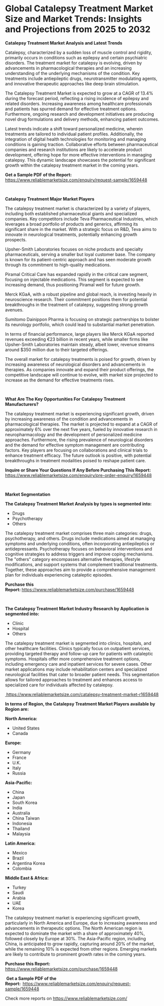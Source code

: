 <p><h1>Global Catalepsy Treatment Market Size and Market Trends: Insights and Projections from 2025 to 2032</h1></p><p><strong>Catalepsy Treatment Market Analysis and Latest Trends</strong></p>
<p><p>Catalepsy, characterized by a sudden loss of muscle control and rigidity, primarily occurs in conditions such as epilepsy and certain psychiatric disorders. The treatment market for catalepsy is evolving, driven by advancements in pharmacological therapies and an increasing understanding of the underlying mechanisms of the condition. Key treatments include antiepileptic drugs, neurotransmitter modulating agents, and innovative therapeutic approaches like deep brain stimulation.</p><p>The Catalepsy Treatment Market is expected to grow at a CAGR of 13.4% during the forecast period, reflecting a rising incidence of epilepsy and related disorders. Increasing awareness among healthcare professionals and patients has spurred demand for effective treatment options. Furthermore, ongoing research and development initiatives are producing novel drug formulations and delivery methods, enhancing patient outcomes.</p><p>Latest trends indicate a shift toward personalized medicine, wherein treatments are tailored to individual patient profiles. Additionally, the integration of digital health technologies for monitoring and managing conditions is gaining traction. Collaborative efforts between pharmaceutical companies and research institutions are likely to accelerate product development, offering hope for more effective interventions in managing catalepsy. This dynamic landscape showcases the potential for significant growth within the catalepsy treatment market in the coming years.</p></p>
<p><strong>Get a Sample PDF of the Report:&nbsp;</strong> <a href="https://www.reliablemarketsize.com/enquiry/request-sample/1659448?utm_campaign=2457&utm_medium=2&utm_source=Github&utm_content=ia&utm_term=03032025&utm_id=catalepsy-treatment">https://www.reliablemarketsize.com/enquiry/request-sample/1659448</a></p>
<p>&nbsp;</p>
<p><strong>Catalepsy Treatment Major Market Players</strong></p>
<p><p>The catalepsy treatment market is characterized by a variety of players, including both established pharmaceutical giants and specialized companies. Key competitors include Teva Pharmaceutical Industries, which leverages a broad portfolio of products and generics, affirming its significant share in the market. With a strategic focus on R&D, Teva aims to innovate in neurological treatments, potentially enhancing growth prospects.</p><p>Upsher-Smith Laboratories focuses on niche products and specialty pharmaceuticals, serving a smaller but loyal customer base. The company is known for its patient-centric approach and has seen moderate growth through its commitment to high-quality medications. </p><p>Piramal Critical Care has expanded rapidly in the critical care segment, focusing on injectable medications. This segment is expected to see increasing demand, thus positioning Piramal well for future growth.</p><p>Merck KGaA, with a robust pipeline and global reach, is investing heavily in neuroscience research. Their commitment positions them for potential breakthroughs in the treatment of catalepsy, suggesting strong growth avenues.</p><p>Sumitomo Dainippon Pharma is focusing on strategic partnerships to bolster its neurology portfolio, which could lead to substantial market penetration. </p><p>In terms of financial performance, large players like Merck KGaA reported revenues exceeding €23 billion in recent years, while smaller firms like Upsher-Smith Laboratories maintain steady, albeit lower, revenue streams around $350 million due to their targeted offerings.</p><p>The overall market for catalepsy treatments is poised for growth, driven by increasing awareness of neurological disorders and advancements in therapies. As companies innovate and expand their product offerings, the competitive landscape will continue to evolve, with market size projected to increase as the demand for effective treatments rises.</p></p>
<p>&nbsp;</p>
<p><strong>What Are The Key Opportunities For Catalepsy Treatment Manufacturers?</strong></p>
<p><p>The catalepsy treatment market is experiencing significant growth, driven by increasing awareness of the condition and advancements in pharmacological therapies. The market is projected to expand at a CAGR of approximately 6% over the next five years, fueled by innovative research in neuropharmacology and the development of personalized medicine approaches. Furthermore, the rising prevalence of neurological disorders and the demand for effective symptom management are contributing factors. Key players are focusing on collaborations and clinical trials to enhance treatment efficacy. The future outlook is positive, with potential breakthroughs in treatment modalities poised to reshape patient care.</p></p>
<p><strong>Inquire or Share Your Questions If Any Before Purchasing This Report:</strong> <a href="https://www.reliablemarketsize.com/enquiry/pre-order-enquiry/1659448?utm_campaign=2457&utm_medium=2&utm_source=Github&utm_content=ia&utm_term=03032025&utm_id=catalepsy-treatment">https://www.reliablemarketsize.com/enquiry/pre-order-enquiry/1659448</a></p>
<p>&nbsp;</p>
<p><strong>Market Segmentation</strong></p>
<p><strong>The Catalepsy Treatment Market Analysis by types is segmented into:</strong></p>
<p><ul><li>Drugs</li><li>Psychotherapy</li><li>Others</li></ul></p>
<p><p>The catalepsy treatment market comprises three main categories: drugs, psychotherapy, and others. Drugs include medications aimed at managing symptoms and underlying conditions, often incorporating antiepileptics or antidepressants. Psychotherapy focuses on behavioral interventions and cognitive strategies to address triggers and improve coping mechanisms. The "others" category encompasses alternative therapies, lifestyle modifications, and support systems that complement traditional treatments. Together, these approaches aim to provide a comprehensive management plan for individuals experiencing cataleptic episodes.</p></p>
<p><strong>Purchase this Report:&nbsp;</strong><a href="https://www.reliablemarketsize.com/purchase/1659448?utm_campaign=2457&utm_medium=2&utm_source=Github&utm_content=ia&utm_term=03032025&utm_id=catalepsy-treatment">https://www.reliablemarketsize.com/purchase/1659448</a></p>
<p>&nbsp;</p>
<p><strong>The Catalepsy Treatment Market Industry Research by Application is segmented into:</strong></p>
<p><ul><li>Clinic</li><li>Hospital</li><li>Others</li></ul></p>
<p><p>The catalepsy treatment market is segmented into clinics, hospitals, and other healthcare facilities. Clinics typically focus on outpatient services, providing targeted therapy and follow-up care for patients with cataleptic symptoms. Hospitals offer more comprehensive treatment options, including emergency care and inpatient services for severe cases. Other market applications may include rehabilitation centers and specialized neurological facilities that cater to broader patient needs. This segmentation allows for tailored approaches to treatment and enhances access to specialized care for individuals affected by catalepsy.</p></p>
<p><a href="https://www.reliablemarketsize.com/catalepsy-treatment-market-r1659448?utm_campaign=2457&utm_medium=2&utm_source=Github&utm_content=ia&utm_term=03032025&utm_id=catalepsy-treatment">&nbsp;https://www.reliablemarketsize.com/catalepsy-treatment-market-r1659448</a></p>
<p><strong>In terms of Region, the Catalepsy Treatment Market Players available by Region are:</strong></p>
<p>
    <p> <strong> North America: </strong>
        <ul>
            <li>United States</li>
            <li>Canada</li>
        </ul>
        </p> 
    <p> <strong> Europe: </strong>
        <ul>
            <li>Germany</li>
            <li>France</li>
            <li>U.K.</li>
            <li>Italy</li>
            <li>Russia</li>
        </ul>
        </p> 
    <p> <strong> Asia-Pacific: </strong>
        <ul>
            <li>China</li>
            <li>Japan</li>
            <li>South Korea</li>
            <li>India</li>
            <li>Australia</li>
            <li>China Taiwan</li>
            <li>Indonesia</li>
            <li>Thailand</li>
            <li>Malaysia</li>
        </ul>
        </p> 
    <p> <strong> Latin America: </strong>
        <ul>
            <li>Mexico</li>
            <li>Brazil</li>
            <li>Argentina Korea</li>
            <li>Colombia</li>
        </ul>
        </p> 
    <p> <strong> Middle East & Africa: </strong>
        <ul>
            <li>Turkey</li>
            <li>Saudi</li>
            <li>Arabia</li>
            <li>UAE</li>
            <li>Korea</li>
        </ul>
    </p>
    </p>
<p><p>The catalepsy treatment market is experiencing significant growth, particularly in North America and Europe, due to increasing awareness and advancements in therapeutic options. The North American region is expected to dominate the market with a share of approximately 40%, followed closely by Europe at 30%. The Asia-Pacific region, including China, is anticipated to grow rapidly, capturing around 20% of the market, while the remaining 10% is expected from other regions. Emerging markets are likely to contribute to prominent growth rates in the coming years.</p></p>
<p><strong>Purchase this Report: </strong><a href="https://www.reliablemarketsize.com/purchase/1659448?utm_campaign=2457&utm_medium=2&utm_source=Github&utm_content=ia&utm_term=03032025&utm_id=catalepsy-treatment">https://www.reliablemarketsize.com/purchase/1659448</a></p>
<p>&nbsp;<strong>Get a Sample PDF of the Report:&nbsp;&nbsp;</strong><a href="https://www.reliablemarketsize.com/enquiry/request-sample/1659448?utm_campaign=2457&utm_medium=2&utm_source=Github&utm_content=ia&utm_term=03032025&utm_id=catalepsy-treatment">https://www.reliablemarketsize.com/enquiry/request-sample/1659448</a></p>
<p><strong></strong></p>
<p>Check more reports on <a href="https://www.reliablemarketsize.com/?utm_campaign=2457&utm_medium=2&utm_source=Github&utm_content=ia&utm_term=03032025&utm_id=catalepsy-treatment">https://www.reliablemarketsize.com/</a></p>
